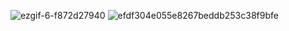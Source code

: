 ![ezgif-6-f872d27940](https://github.com/user-attachments/assets/ecf5f56c-c612-4960-8f28-75e3167f0754)
![efdf304e055e8267beddb253c38f9bfe](https://github.com/user-attachments/assets/ac7897f4-af9a-4e40-8929-9b53a9ce3b90)

